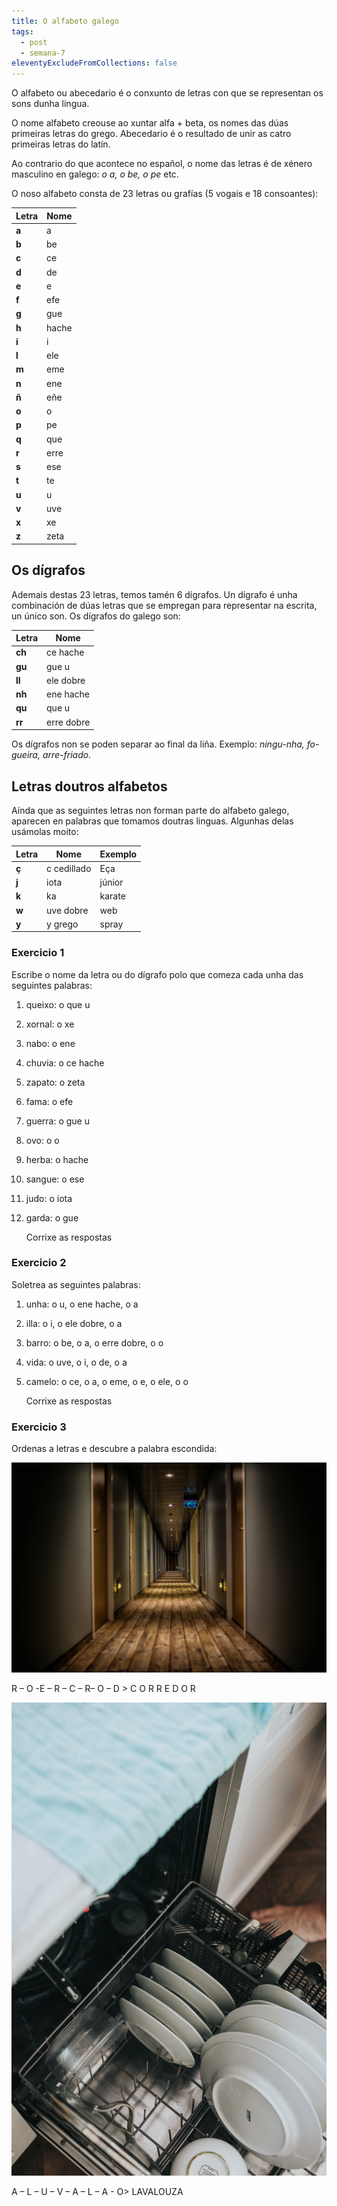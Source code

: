 ```yaml
---
title: O alfabeto galego
tags:
  - post
  - semana-7
eleventyExcludeFromCollections: false
---
```

O alfabeto ou abecedario é o conxunto de letras con que se representan os sons dunha lingua.

O nome alfabeto creouse ao xuntar alfa + beta, os nomes das dúas primeiras letras do grego. Abecedario é o resultado de unir as catro primeiras letras do latín. 

Ao contrario do que acontece no español, o nome das letras é de xénero masculino en galego: *o a, o be, o pe* etc. 

O noso alfabeto consta de 23 letras ou grafías (5 vogais e 18 consoantes):

| Letra | Nome  |
| ----- | ----- |
| **a** | a     |
| **b** | be    |
| **c** | ce    |
| **d** | de    |
| **e** | e     |
| **f** | efe   |
| **g** | gue   |
| **h** | hache |
| **i** | i     |
| **l** | ele   |
| **m** | eme   |
| **n** | ene   |
| **ñ** | eñe   |
| **o** | o     |
| **p** | pe    |
| **q** | que   |
| **r** | erre  |
| **s** | ese   |
| **t** | te    |
| **u** | u     |
| **v** | uve   |
| **x** | xe    |
| **z** | zeta  |

## Os dígrafos

Ademais destas 23 letras, temos tamén 6 dígrafos. Un dígrafo é unha combinación de dúas letras que se empregan para representar na escrita, un único son. Os dígrafos do galego son:

| Letra  | Nome       |
| ------ | ---------- |
| **ch** | ce hache   |
| **gu** | gue u      |
| **ll** | ele dobre  |
| **nh** | ene hache  |
| **qu** | que u      |
| **rr** | erre dobre |

Os dígrafos non se poden separar ao final da liña. Exemplo: *ningu-nha, fo-gueira, arre-friado.*

## Letras doutros alfabetos

Aínda que as seguintes letras non forman parte do alfabeto galego, aparecen en palabras que tomamos doutras linguas. Algunhas delas usámolas moito:

| Letra | Nome        | Exemplo |
| ----- | ----------- | ------- |
| **ç** | c cedillado | Eça     |
| **j** | iota        | júnior  |
| **k** | ka          | karate  |
| **w** | uve dobre   | web     |
| **y** | y grego     | spray   |

### Exercicio 1

Escribe o nome da letra ou do dígrafo polo que comeza cada unha das seguintes palabras:

1. queixo:  o <e-answer>que u</e-answer> 
2. xornal: o <e-answer>xe</e-answer> 
3. nabo: o <e-answer>ene</e-answer> 
4. chuvia: o <e-answer>ce hache</e-answer> 
5. zapato: o <e-answer>zeta</e-answer> 
6. fama: o <e-answer>efe</e-answer> 
7. guerra: o <e-answer>gue u</e-answer>
8. ovo: o <e-answer>o</e-answer>
9. herba: o <e-answer>hache</e-answer>
10. sangue: o <e-answer>ese</e-answer>
11. judo: o <e-answer>iota</e-answer>
12. garda: o <e-answer>gue</e-answer>

    <e-validate>Corrixe as respostas</e-validate>

### Exercicio 2

Soletrea as seguintes palabras:

1. unha: o <e-answer>u</e-answer>, o <e-answer>ene hache</e-answer>, o <e-answer>a</e-answer>
2. illa: o <e-answer>i</e-answer>, o <e-answer>ele dobre</e-answer>, o <e-answer>a</e-answer>  
3. barro: o <e-answer>be</e-answer>, o <e-answer>a</e-answer>, o <e-answer>erre dobre</e-answer>, o <e-answer>o</e-answer>
4. vida: o <e-answer>uve</e-answer>, o <e-answer>i</e-answer>, o <e-answer>de</e-answer>, o <e-answer>a</e-answer>   
5. camelo: o <e-answer>ce</e-answer>, o <e-answer>a</e-answer>, o <e-answer>eme</e-answer>, o <e-answer>e</e-answer>, o <e-answer>ele</e-answer>, o <e-answer>o</e-answer>

   <e-validate>Corrixe as respostas</e-validate>

### Exercicio 3

Ordenas a letras e descubre a palabra escondida:

![](/static/img/hallway.jpg)

<e-tag>R</e-tag> – <e-tag>O</e-tag> -<e-tag>E</e-tag> – <e-tag>R </e-tag>–  <e-tag>C</e-tag> –  <e-tag>R</e-tag>–  <e-tag>O</e-tag> –  <e-tag>D</e-tag> > <e-validate>C O R R E D O R</e-validate>

![](/static/img/dishwasher.jpg)

<e-tag>A</e-tag> – <e-tag>L</e-tag> – <e-tag>U</e-tag> – <e-tag>V</e-tag> – <e-tag>A<e-tag> – <e-tag>L<e-tag> – <e-tag>A<e-tag> - <e-tag>O<e-tag>> <e-validate>LAVALOUZA</e-validate>